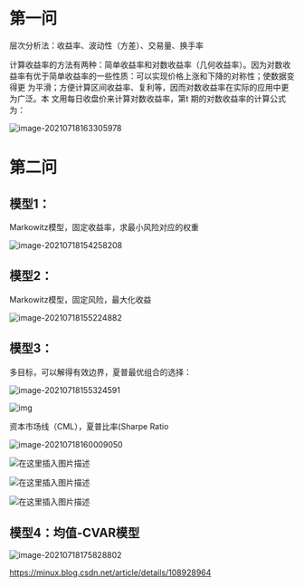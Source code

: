 # 第一问

层次分析法：收益率、波动性（方差）、交易量、换手率



计算收益率的方法有两种：简单收益率和对数收益率（几何收益率）。因为对数收
益率有优于简单收益率的一些性质：可以实现价格上涨和下降的对称性；使数据变得更
为平滑；方便计算区间收益率、复利等，因而对数收益率在实际的应用中更为广泛。本
文用每日收盘价来计算对数收益率，第t 期的对数收益率的计算公式为：

![image-20210718163305978](https://gitee.com/nanchengsingle/picbed/raw/master/img/image-20210718163305978.png)

# 第二问

## 模型1：

Markowitz模型，固定收益率，求最小风险对应的权重

![image-20210718154258208](https://i.loli.net/2021/07/18/VKpIUsdwkzb65eh.png)



## 模型2：

Markowitz模型，固定风险，最大化收益

![image-20210718155224882](https://gitee.com/nanchengsingle/picbed/raw/master/img/image-20210718155224882.png)



## 模型3：

多目标，可以解得有效边界，夏普最优组合的选择：

![image-20210718155324591](https://gitee.com/nanchengsingle/picbed/raw/master/img/image-20210718155324591.png)

![img](https://gitee.com/nanchengsingle/picbed/raw/master/img/20200201121931202.png)

资本市场线（CML），夏普比率(Sharpe Ratio

![image-20210718160009050](https://gitee.com/nanchengsingle/picbed/raw/master/img/image-20210718160009050.png)

![在这里插入图片描述](https://gitee.com/nanchengsingle/picbed/raw/master/img/20200201170719546.png)

![在这里插入图片描述](https://gitee.com/nanchengsingle/picbed/raw/master/img/20200201225809102.png)

![在这里插入图片描述](https://gitee.com/nanchengsingle/picbed/raw/master/img/20200201221835739.png)

## 模型4：均值-CVAR模型

![image-20210718175828802](https://gitee.com/nanchengsingle/picbed/raw/master/img/image-20210718175828802.png)

https://minux.blog.csdn.net/article/details/108928964

